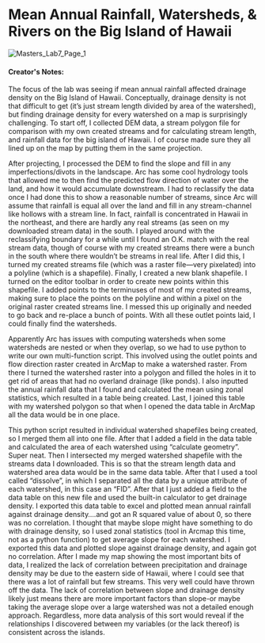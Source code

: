# Mean Annual Rainfall, Watersheds, & Rivers on the Big Island of Hawaii

![Masters_Lab7_Page_1](https://user-images.githubusercontent.com/45399983/133866211-7100e3cc-2010-47ea-beee-3c2e21399135.png)

#### Creator's Notes:
The focus of the lab was seeing if mean annual rainfall
affected drainage density on the Big Island of Hawaii. Conceptually, drainage density is not that
difficult to get (it’s just stream length divided by area of the watershed), but finding drainage
density for every watershed on a map is surprisingly challenging. To start off, I collected DEM
data, a stream polygon file for comparison with my own created streams and for calculating stream
length, and rainfall data for the big island of Hawaii. I of course made sure they all lined up on the
map by putting them in the same projection.

After projecting, I processed the DEM to find the slope and fill in any imperfections/divots in the
landscape. Arc has some cool hydrology tools that allowed me to then find the predicted flow
direction of water over the land, and how it would accumulate downstream. I had to reclassify the
data once I had done this to show a reasonable number of streams, since Arc will assume that
rainfall is equal all over the land and fill in any stream-channel like hollows with a stream line. In
fact, rainfall is concentrated in Hawaii in the northeast, and there are hardly any real streams (as
seen on my downloaded stream data) in the south. I played around with the reclassifying boundary
for a while until I found an O.K. match with the real stream data, though of course with my created
streams there were a bunch in the south where there wouldn’t be streams in real life. After I did
this, I turned my created streams file (which was a raster file—very pixelated) into a polyline
(which is a shapefile). Finally, I created a new blank shapefile. I turned on the editor toolbar in
order to create new points within this shapefile. I added points to the terminuses of most of my
created streams, making sure to place the points on the polyline and within a pixel on the original
raster created streams line. I messed this up originally and needed to go back and re-place a bunch
of points. With all these outlet points laid, I could finally find the watersheds.

Apparently Arc has issues with computing watersheds when some watersheds are nested or when
they overlap, so we had to use python to write our own multi-function script. This involved using
the outlet points and flow direction raster created in ArcMap to make a watershed raster. From
there I turned the watershed raster into a polygon and filled the holes in it to get rid of areas that
had no overland drainage (like ponds). I also inputted the annual rainfall data that I found and
calculated the mean using zonal statistics, which resulted in a table being created. Last, I joined
this table with my watershed polygon so that when I opened the data table in ArcMap all the data
would be in one place.

This python script resulted in individual watershed shapefiles being created, so I merged them all
into one file. After that I added a field in the data table and calculated the area of each watershed
using “calculate geometry”. Super neat. Then I intersected my merged watershed shapefile with
the streams data I downloaded. This is so that the stream length data and watershed area data would
be in the same data table. After that I used a tool called “dissolve”, in which I separated all the data
by a unique attribute of each watershed, in this case an “FID”. After that I just added a field to the
data table on this new file and used the built-in calculator to get drainage density. I exported this
data table to excel and plotted mean annual rainfall against drainage density….and got an R squared value of about 0, so there was no correlation. I thought that maybe slope might have
something to do with drainage density, so I used zonal statistics (tool in Arcmap this time, not as
a python function) to get average slope for each watershed. I exported this data and plotted slope
against drainage density, and again got no correlation. After I made my map showing the most
important bits of data, I realized the lack of correlation between precipitation and drainage density
may be due to the eastern side of Hawaii, where I could see that there was a lot of rainfall but few
streams. This very well could have thrown off the data. The lack of correlation between slope and
drainage density likely just means there are more important factors than slope-or maybe taking the
average slope over a large watershed was not a detailed enough approach. Regardless, more data
analysis of this sort would reveal if the relationships I discovered between my variables (or the
lack thereof) is consistent across the islands.
